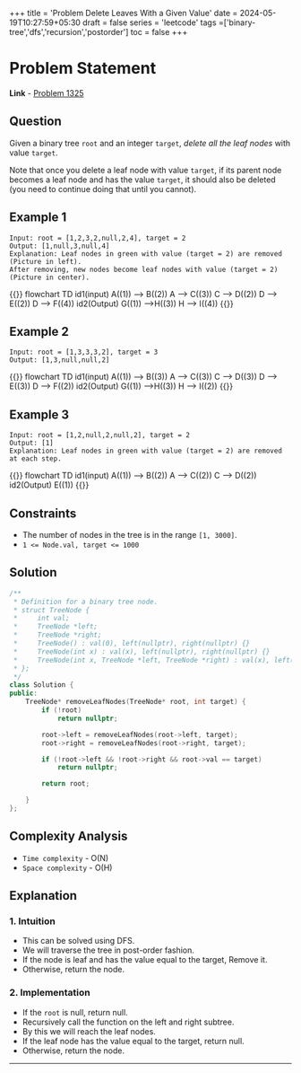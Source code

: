 +++
title = 'Problem Delete Leaves With a Given Value'
date = 2024-05-19T10:27:59+05:30
draft = false
series = 'leetcode'
tags =['binary-tree','dfs','recursion','postorder']
toc = false
+++

# Problem Statement

**Link** - [Problem 1325](https://leetcode.com/problems/delete-leaves-with-a-given-value/description/)

## Question

Given a binary tree `root` and an integer `target`, _delete all the leaf nodes_ with value `target`.

Note that once you delete a leaf node with value `target`, if its parent node becomes a leaf node and has the value `target`, it should also be deleted (you need to continue doing that until you cannot).

## Example 1

```text
Input: root = [1,2,3,2,null,2,4], target = 2
Output: [1,null,3,null,4]
Explanation: Leaf nodes in green with value (target = 2) are removed (Picture in left).
After removing, new nodes become leaf nodes with value (target = 2) (Picture in center).
```

{{<mermaid>}}
flowchart TD
id1(input)
A((1)) --> B((2))
A --> C((3))
C --> D((2))
D --> E((2))
D --> F((4))
id2(Output)
G((1)) -->H((3))
H --> I((4))
{{</mermaid>}}

## Example 2

```text
Input: root = [1,3,3,3,2], target = 3
Output: [1,3,null,null,2]
```

{{<mermaid>}}
flowchart TD
id1(input)
A((1)) --> B((3))
A --> C((3))
C --> D((3))
D --> E((3))
D --> F((2))
id2(Output)
G((1)) -->H((3))
H --> I((2))
{{</mermaid>}}

## Example 3

```text
Input: root = [1,2,null,2,null,2], target = 2
Output: [1]
Explanation: Leaf nodes in green with value (target = 2) are removed at each step.
```

{{<mermaid>}}
flowchart TD
id1(input)
A((1)) --> B((2))
A --> C((2))
C --> D((2))
id2(Output)
E((1))
{{</mermaid>}}

## Constraints

- The number of nodes in the tree is in the range `[1, 3000]`.
- `1 <= Node.val, target <= 1000`

## Solution

```cpp
/**
 * Definition for a binary tree node.
 * struct TreeNode {
 *     int val;
 *     TreeNode *left;
 *     TreeNode *right;
 *     TreeNode() : val(0), left(nullptr), right(nullptr) {}
 *     TreeNode(int x) : val(x), left(nullptr), right(nullptr) {}
 *     TreeNode(int x, TreeNode *left, TreeNode *right) : val(x), left(left), right(right) {}
 * };
 */
class Solution {
public:
    TreeNode* removeLeafNodes(TreeNode* root, int target) {
        if (!root)
            return nullptr;

        root->left = removeLeafNodes(root->left, target);
        root->right = removeLeafNodes(root->right, target);

        if (!root->left && !root->right && root->val == target)
            return nullptr;

        return root;

    }
};
```

## Complexity Analysis

- `Time complexity` - O(N)
- `Space complexity` - O(H)

## Explanation

### 1. Intuition

- This can be solved using DFS.
- We will traverse the tree in post-order fashion.
- If the node is leaf and has the value equal to the target, Remove it.
- Otherwise, return the node.

### 2. Implementation

- If the `root` is null, return null.
- Recursively call the function on the left and right subtree.
- By this we will reach the leaf nodes.
- If the leaf node has the value equal to the target, return null.
- Otherwise, return the node.

---
